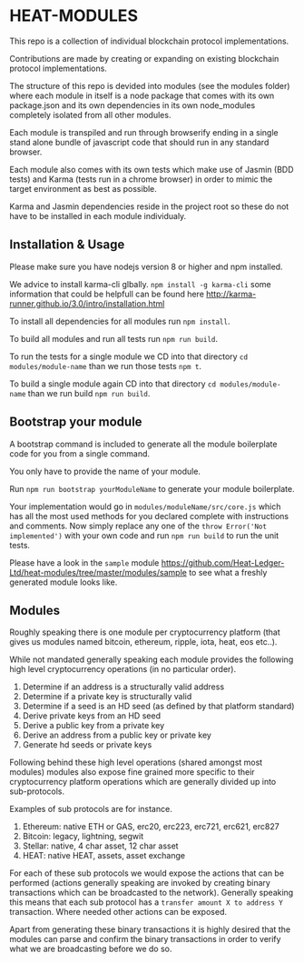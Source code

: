 # HEAT-MODULES

This repo is a collection of individual blockchain protocol implementations.

Contributions are made by creating or expanding on existing blockchain protocol implementations.

The structure of this repo is devided into modules (see the modules folder) where each module in itself is a node package that 
comes with its own package.json and its own dependencies in its own node_modules completely isolated from all other modules.

Each module is transpiled and run through browserify ending in a single stand alone bundle of javascript code that should run in
any standard browser.

Each module also comes with its own tests which make use of Jasmin (BDD tests) and Karma (tests run in a chrome browser) in order to 
mimic the target environment as best as possible.

Karma and Jasmin dependencies reside in the project root so these do not have to be installed in each module individualy.

## Installation & Usage

Please make sure you have nodejs version 8 or higher and npm installed.

We advice to install karma-cli glbally. `npm install -g karma-cli` some information that could be helpfull can be found here 
http://karma-runner.github.io/3.0/intro/installation.html

To install all dependencies for all modules run `npm install`.

To build all modules and run all tests run `npm run build`.

To run the tests for a single module we CD into that directory `cd modules/module-name` than we run those tests `npm t`.

To build a single module again CD into that directory `cd modules/module-name` than we run build `npm run build`.

## Bootstrap your module

A bootstrap command is included to generate all the module boilerplate code for you from a single command.

You only have to provide the name of your module.

Run `npm run bootstrap yourModuleName` to generate your module boilerplate.

Your implementation would go in `modules/moduleName/src/core.js` which has all the most used methods for you declared complete
with instructions and comments. Now simply replace any one of the `throw Error('Not implemented')` with your own code and run 
`npm run build` to run the unit tests.

Please have a look in the `sample` module https://github.com/Heat-Ledger-Ltd/heat-modules/tree/master/modules/sample to see what
a freshly generated module looks like.

## Modules

Roughly speaking there is one module per cryptocurrency platform (that gives us modules named bitcoin, ethereum, ripple, iota, heat, eos etc..).

While not mandated generally speaking each module provides the following high level cryptocurrency operations (in no particular order).

1. Determine if an address is a structurally valid address
2. Determine if a private key is structurally valid
3. Determine if a seed is an HD seed (as defined by that platform standard)
4. Derive private keys from an HD seed
5. Derive a public key from a private key
6. Derive an address from a public key or private key
7. Generate hd seeds or private keys

Following behind these high level operations (shared amongst most modules) modules also expose fine grained more specific to their 
cryptocurrency platform operations which are generally divided up into sub-protocols.

Examples of sub protocols are for instance.

1. Ethereum: native ETH or GAS, erc20, erc223, erc721, erc621, erc827
2. Bitcoin: legacy, lightning, segwit
3. Stellar: native, 4 char asset, 12 char asset
4. HEAT: native  HEAT, assets, asset exchange 

For each of these sub protocols we would expose the actions that can be performed (actions generally speaking are invoked by creating 
binary transactions which can be broadcasted to the network). 
Generally speaking this means that each sub protocol has a `transfer amount X to address Y` transaction. 
Where needed other actions can be exposed.

Apart from generating these binary transactions it is highly desired that the modules can parse and confirm the binary transactions in order 
to verify what we are broadcasting before we do so.